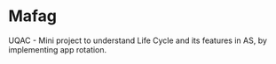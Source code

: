 # Mafag
UQAC - Mini project to understand Life Cycle and its features in AS, by implementing app rotation. 
